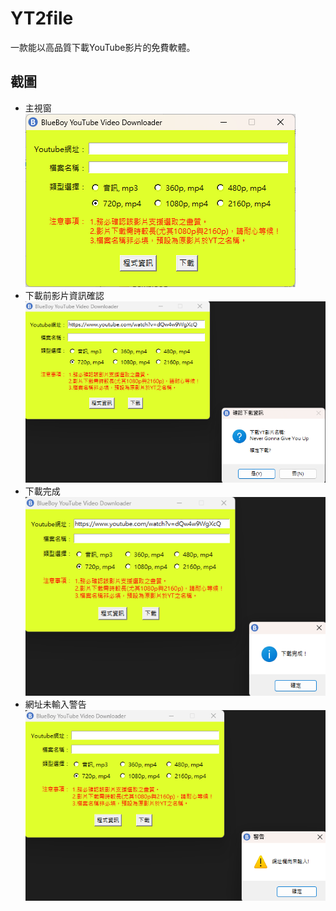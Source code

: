 # YT2file
一款能以高品質下載YouTube影片的免費軟體。

## 截圖
* 主視窗<br>
![img01](README.images/img01.png)
* 下載前影片資訊確認<br>
![img02](README.images/img02.png)
* 下載完成<br>
![img03](README.images/img03.png)
* 網址未輸入警告<br>
![img04](README.images/img04.png)
